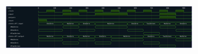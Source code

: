 

<p>
<svg viewBox="0 0 1150 260" xmlns="http://www.w3.org/2000/svg">
<defs>
<clipPath id="clip">
<rect height="260" width="1150" x="0" y="0"/>
</clipPath>
</defs>
<rect fill="#0B151D" height="260" stroke="darkblue" width="1150" x="0" y="0"/>
<line stroke="#333333" stroke-width="1" x1="200" x2="200" y1="0" y2="260"/>
<text clip-path="url(#clip)" dominant-baseline="middle" fill="#D4D4D4" font-family="monospace" font-size="10px" text-anchor="middle" x="200" y="10">
0
</text>
<line stroke="#333333" stroke-width="1" x1="300" x2="300" y1="0" y2="260"/>
<text clip-path="url(#clip)" dominant-baseline="middle" fill="#D4D4D4" font-family="monospace" font-size="10px" text-anchor="middle" x="300" y="10">
100
</text>
<line stroke="#333333" stroke-width="1" x1="400" x2="400" y1="0" y2="260"/>
<text clip-path="url(#clip)" dominant-baseline="middle" fill="#D4D4D4" font-family="monospace" font-size="10px" text-anchor="middle" x="400" y="10">
200
</text>
<line stroke="#333333" stroke-width="1" x1="500" x2="500" y1="0" y2="260"/>
<text clip-path="url(#clip)" dominant-baseline="middle" fill="#D4D4D4" font-family="monospace" font-size="10px" text-anchor="middle" x="500" y="10">
300
</text>
<line stroke="#333333" stroke-width="1" x1="600" x2="600" y1="0" y2="260"/>
<text clip-path="url(#clip)" dominant-baseline="middle" fill="#D4D4D4" font-family="monospace" font-size="10px" text-anchor="middle" x="600" y="10">
400
</text>
<line stroke="#333333" stroke-width="1" x1="700" x2="700" y1="0" y2="260"/>
<text clip-path="url(#clip)" dominant-baseline="middle" fill="#D4D4D4" font-family="monospace" font-size="10px" text-anchor="middle" x="700" y="10">
500
</text>
<line stroke="#333333" stroke-width="1" x1="800" x2="800" y1="0" y2="260"/>
<text clip-path="url(#clip)" dominant-baseline="middle" fill="#D4D4D4" font-family="monospace" font-size="10px" text-anchor="middle" x="800" y="10">
600
</text>
<line stroke="#333333" stroke-width="1" x1="900" x2="900" y1="0" y2="260"/>
<text clip-path="url(#clip)" dominant-baseline="middle" fill="#D4D4D4" font-family="monospace" font-size="10px" text-anchor="middle" x="900" y="10">
700
</text>
<line stroke="#333333" stroke-width="1" x1="1000" x2="1000" y1="0" y2="260"/>
<text clip-path="url(#clip)" dominant-baseline="middle" fill="#D4D4D4" font-family="monospace" font-size="10px" text-anchor="middle" x="1000" y="10">
800
</text>
<line stroke="#333333" stroke-width="1" x1="1100" x2="1100" y1="0" y2="260"/>
<text clip-path="url(#clip)" dominant-baseline="middle" fill="#D4D4D4" font-family="monospace" font-size="10px" text-anchor="middle" x="1100" y="10">
900
</text>
<text dominant-baseline="middle" fill="#D4D4D4" font-family="monospace" font-size="10px" text-anchor="start" x="3" y="10">
Time:
</text>
<text dominant-baseline="middle" fill="#D4D4D4" font-family="monospace" font-size="10px" text-anchor="start" x="3" xml:space="preserve" y="30">
.clock
<title>top.clock</title>
</text>
<path d="M 200 30 L 200 37 L 250 37 L 250 30" fill="none" stroke="#56C126" stroke-width="1"/>
<rect fill="#1C400C" height="14" stroke="none" width="48" x="251" y="23"/>
<path d="M 250 30 L 250 23 L 300 23 L 300 30" fill="none" stroke="#56C126" stroke-width="1"/>
<path d="M 300 30 L 300 37 L 350 37 L 350 30" fill="none" stroke="#56C126" stroke-width="1"/>
<rect fill="#1C400C" height="14" stroke="none" width="48" x="351" y="23"/>
<path d="M 350 30 L 350 23 L 400 23 L 400 30" fill="none" stroke="#56C126" stroke-width="1"/>
<path d="M 400 30 L 400 37 L 450 37 L 450 30" fill="none" stroke="#56C126" stroke-width="1"/>
<rect fill="#1C400C" height="14" stroke="none" width="48" x="451" y="23"/>
<path d="M 450 30 L 450 23 L 500 23 L 500 30" fill="none" stroke="#56C126" stroke-width="1"/>
<path d="M 500 30 L 500 37 L 550 37 L 550 30" fill="none" stroke="#56C126" stroke-width="1"/>
<rect fill="#1C400C" height="14" stroke="none" width="48" x="551" y="23"/>
<path d="M 550 30 L 550 23 L 600 23 L 600 30" fill="none" stroke="#56C126" stroke-width="1"/>
<path d="M 600 30 L 600 37 L 650 37 L 650 30" fill="none" stroke="#56C126" stroke-width="1"/>
<rect fill="#1C400C" height="14" stroke="none" width="48" x="651" y="23"/>
<path d="M 650 30 L 650 23 L 700 23 L 700 30" fill="none" stroke="#56C126" stroke-width="1"/>
<path d="M 700 30 L 700 37 L 750 37 L 750 30" fill="none" stroke="#56C126" stroke-width="1"/>
<rect fill="#1C400C" height="14" stroke="none" width="48" x="751" y="23"/>
<path d="M 750 30 L 750 23 L 800 23 L 800 30" fill="none" stroke="#56C126" stroke-width="1"/>
<path d="M 800 30 L 800 37 L 850 37 L 850 30" fill="none" stroke="#56C126" stroke-width="1"/>
<rect fill="#1C400C" height="14" stroke="none" width="48" x="851" y="23"/>
<path d="M 850 30 L 850 23 L 900 23 L 900 30" fill="none" stroke="#56C126" stroke-width="1"/>
<path d="M 900 30 L 900 37 L 950 37 L 950 30" fill="none" stroke="#56C126" stroke-width="1"/>
<rect fill="#1C400C" height="14" stroke="none" width="48" x="951" y="23"/>
<path d="M 950 30 L 950 23 L 1000 23 L 1000 30" fill="none" stroke="#56C126" stroke-width="1"/>
<path d="M 1000 30 L 1000 37 L 1050 37 L 1050 30" fill="none" stroke="#56C126" stroke-width="1"/>
<rect fill="#1C400C" height="14" stroke="none" width="48" x="1051" y="23"/>
<path d="M 1050 30 L 1050 23 L 1100 23 L 1100 30" fill="none" stroke="#56C126" stroke-width="1"/>
<path d="M 1100 30 L 1100 37 L 1150 37 L 1150 30" fill="none" stroke="#56C126" stroke-width="1"/>
<text dominant-baseline="middle" fill="#D4D4D4" font-family="monospace" font-size="10px" text-anchor="start" x="3" xml:space="preserve" y="50">
.input
<title>top.input</title>
</text>
<path d="M 200 50 L 200 57 L 351 57 L 351 50" fill="none" stroke="#56C126" stroke-width="1"/>
<rect fill="#1C400C" height="14" stroke="none" width="98" x="352" y="43"/>
<path d="M 351 50 L 351 43 L 451 43 L 451 50" fill="none" stroke="#56C126" stroke-width="1"/>
<path d="M 451 50 L 451 57 L 551 57 L 551 50" fill="none" stroke="#56C126" stroke-width="1"/>
<rect fill="#1C400C" height="14" stroke="none" width="198" x="552" y="43"/>
<path d="M 551 50 L 551 43 L 751 43 L 751 50" fill="none" stroke="#56C126" stroke-width="1"/>
<path d="M 751 50 L 751 57 L 951 57 L 951 50" fill="none" stroke="#56C126" stroke-width="1"/>
<rect fill="#1C400C" height="14" stroke="none" width="98" x="952" y="43"/>
<path d="M 951 50 L 951 43 L 1051 43 L 1051 50" fill="none" stroke="#56C126" stroke-width="1"/>
<path d="M 1051 50 L 1051 57 L 1150 57 L 1150 50" fill="none" stroke="#56C126" stroke-width="1"/>
<text dominant-baseline="middle" fill="#D4D4D4" font-family="monospace" font-size="10px" text-anchor="start" x="3" xml:space="preserve" y="70">
.outputs
<title>top.outputs</title>
</text>
<path d="M 200 70 L 200 77 L 951 77 L 951 70" fill="none" stroke="#56C126" stroke-width="1"/>
<rect fill="#1C400C" height="14" stroke="none" width="97" x="952" y="63"/>
<path d="M 951 70 L 951 63 L 1050 63 L 1050 70" fill="none" stroke="#56C126" stroke-width="1"/>
<path d="M 1050 70 L 1050 77 L 1150 77 L 1150 70" fill="none" stroke="#56C126" stroke-width="1"/>
<text dominant-baseline="middle" fill="#D4D4D4" font-family="monospace" font-size="10px" text-anchor="start" x="3" xml:space="preserve" y="90">
.reset
<title>top.reset</title>
</text>
<rect fill="#1C400C" height="14" stroke="none" width="49" x="201" y="83"/>
<path d="M 200 90 L 200 83 L 251 83 L 251 90" fill="none" stroke="#56C126" stroke-width="1"/>
<path d="M 251 90 L 251 97 L 1150 97 L 1150 90" fill="none" stroke="#56C126" stroke-width="1"/>
<text dominant-baseline="middle" fill="#D4D4D4" font-family="monospace" font-size="10px" text-anchor="start" x="3" xml:space="preserve" y="110">
.state.dff.input
<title>top.state.dff.input</title>
</text>
<path d="M 200 110 L 203 103 L 347 103 L 350 110 L 347 117 L 203 117 Z" fill="none" stroke="#56C126" stroke-width="1"/>
<text dominant-baseline="middle" fill="#D4D4D4" font-family="monospace" font-size="10px" text-anchor="middle" x="275" xml:space="preserve" y="110">
OneZero
<title>OneZero</title>
</text>
<path d="M 351 110 L 354 103 L 448 103 L 451 110 L 448 117 L 354 117 Z" fill="none" stroke="#56C126" stroke-width="1"/>
<text dominant-baseline="middle" fill="#D4D4D4" font-family="monospace" font-size="10px" text-anchor="middle" x="401" xml:space="preserve" y="110">
NoZeros
<title>NoZeros</title>
</text>
<path d="M 451 110 L 454 103 L 547 103 L 550 110 L 547 117 L 454 117 Z" fill="none" stroke="#56C126" stroke-width="1"/>
<text dominant-baseline="middle" fill="#D4D4D4" font-family="monospace" font-size="10px" text-anchor="middle" x="500" xml:space="preserve" y="110">
OneZero
<title>OneZero</title>
</text>
<path d="M 551 110 L 554 103 L 748 103 L 751 110 L 748 117 L 554 117 Z" fill="none" stroke="#56C126" stroke-width="1"/>
<text dominant-baseline="middle" fill="#D4D4D4" font-family="monospace" font-size="10px" text-anchor="middle" x="651" xml:space="preserve" y="110">
NoZeros
<title>NoZeros</title>
</text>
<path d="M 751 110 L 754 103 L 847 103 L 850 110 L 847 117 L 754 117 Z" fill="none" stroke="#56C126" stroke-width="1"/>
<text dominant-baseline="middle" fill="#D4D4D4" font-family="monospace" font-size="10px" text-anchor="middle" x="800" xml:space="preserve" y="110">
OneZero
<title>OneZero</title>
</text>
<path d="M 850 110 L 853 103 L 948 103 L 951 110 L 948 117 L 853 117 Z" fill="none" stroke="#56C126" stroke-width="1"/>
<text dominant-baseline="middle" fill="#D4D4D4" font-family="monospace" font-size="10px" text-anchor="middle" x="900" xml:space="preserve" y="110">
TwoZeroes
<title>TwoZeroes</title>
</text>
<path d="M 951 110 L 954 103 L 1048 103 L 1051 110 L 1048 117 L 954 117 Z" fill="none" stroke="#56C126" stroke-width="1"/>
<text dominant-baseline="middle" fill="#D4D4D4" font-family="monospace" font-size="10px" text-anchor="middle" x="1001" xml:space="preserve" y="110">
NoZeros
<title>NoZeros</title>
</text>
<path d="M 1051 110 L 1054 103 L 1147 103 L 1150 110 L 1147 117 L 1054 117 Z" fill="none" stroke="#56C126" stroke-width="1"/>
<text dominant-baseline="middle" fill="#D4D4D4" font-family="monospace" font-size="10px" text-anchor="middle" x="1100" xml:space="preserve" y="110">
OneZero
<title>OneZero</title>
</text>
<text dominant-baseline="middle" fill="#D4D4D4" font-family="monospace" font-size="10px" text-anchor="start" x="3" xml:space="preserve" y="130">
   #NoZeros
<title>top.state.dff.input#NoZeros</title>
</text>
<path d="M 351 130 L 354 123 L 448 123 L 451 130 L 448 137 L 354 137 Z" fill="none" stroke="#56C126" stroke-width="1"/>
<text dominant-baseline="middle" fill="#D4D4D4" font-family="monospace" font-size="10px" text-anchor="middle" x="401" xml:space="preserve" y="130">

<title></title>
</text>
<path d="M 551 130 L 554 123 L 748 123 L 751 130 L 748 137 L 554 137 Z" fill="none" stroke="#56C126" stroke-width="1"/>
<text dominant-baseline="middle" fill="#D4D4D4" font-family="monospace" font-size="10px" text-anchor="middle" x="651" xml:space="preserve" y="130">

<title></title>
</text>
<path d="M 951 130 L 954 123 L 1048 123 L 1051 130 L 1048 137 L 954 137 Z" fill="none" stroke="#56C126" stroke-width="1"/>
<text dominant-baseline="middle" fill="#D4D4D4" font-family="monospace" font-size="10px" text-anchor="middle" x="1001" xml:space="preserve" y="130">

<title></title>
</text>
<text dominant-baseline="middle" fill="#D4D4D4" font-family="monospace" font-size="10px" text-anchor="start" x="3" xml:space="preserve" y="150">
   #OneZero
<title>top.state.dff.input#OneZero</title>
</text>
<path d="M 200 150 L 203 143 L 347 143 L 350 150 L 347 157 L 203 157 Z" fill="none" stroke="#56C126" stroke-width="1"/>
<text dominant-baseline="middle" fill="#D4D4D4" font-family="monospace" font-size="10px" text-anchor="middle" x="275" xml:space="preserve" y="150">

<title></title>
</text>
<path d="M 451 150 L 454 143 L 547 143 L 550 150 L 547 157 L 454 157 Z" fill="none" stroke="#56C126" stroke-width="1"/>
<text dominant-baseline="middle" fill="#D4D4D4" font-family="monospace" font-size="10px" text-anchor="middle" x="500" xml:space="preserve" y="150">

<title></title>
</text>
<path d="M 751 150 L 754 143 L 847 143 L 850 150 L 847 157 L 754 157 Z" fill="none" stroke="#56C126" stroke-width="1"/>
<text dominant-baseline="middle" fill="#D4D4D4" font-family="monospace" font-size="10px" text-anchor="middle" x="800" xml:space="preserve" y="150">

<title></title>
</text>
<path d="M 1051 150 L 1054 143 L 1147 143 L 1150 150 L 1147 157 L 1054 157 Z" fill="none" stroke="#56C126" stroke-width="1"/>
<text dominant-baseline="middle" fill="#D4D4D4" font-family="monospace" font-size="10px" text-anchor="middle" x="1100" xml:space="preserve" y="150">

<title></title>
</text>
<text dominant-baseline="middle" fill="#D4D4D4" font-family="monospace" font-size="10px" text-anchor="start" x="3" xml:space="preserve" y="170">
   #TwoZeroes
<title>top.state.dff.input#TwoZeroes</title>
</text>
<path d="M 850 170 L 853 163 L 948 163 L 951 170 L 948 177 L 853 177 Z" fill="none" stroke="#56C126" stroke-width="1"/>
<text dominant-baseline="middle" fill="#D4D4D4" font-family="monospace" font-size="10px" text-anchor="middle" x="900" xml:space="preserve" y="170">

<title></title>
</text>
<text dominant-baseline="middle" fill="#D4D4D4" font-family="monospace" font-size="10px" text-anchor="start" x="3" xml:space="preserve" y="190">
.state.dff.output
<title>top.state.dff.output</title>
</text>
<path d="M 200 190 L 203 183 L 347 183 L 350 190 L 347 197 L 203 197 Z" fill="none" stroke="#56C126" stroke-width="1"/>
<text dominant-baseline="middle" fill="#D4D4D4" font-family="monospace" font-size="10px" text-anchor="middle" x="275" xml:space="preserve" y="190">
NoZeros
<title>NoZeros</title>
</text>
<path d="M 350 190 L 353 183 L 447 183 L 450 190 L 447 197 L 353 197 Z" fill="none" stroke="#56C126" stroke-width="1"/>
<text dominant-baseline="middle" fill="#D4D4D4" font-family="monospace" font-size="10px" text-anchor="middle" x="400" xml:space="preserve" y="190">
OneZero
<title>OneZero</title>
</text>
<path d="M 450 190 L 453 183 L 547 183 L 550 190 L 547 197 L 453 197 Z" fill="none" stroke="#56C126" stroke-width="1"/>
<text dominant-baseline="middle" fill="#D4D4D4" font-family="monospace" font-size="10px" text-anchor="middle" x="500" xml:space="preserve" y="190">
NoZeros
<title>NoZeros</title>
</text>
<path d="M 550 190 L 553 183 L 647 183 L 650 190 L 647 197 L 553 197 Z" fill="none" stroke="#56C126" stroke-width="1"/>
<text dominant-baseline="middle" fill="#D4D4D4" font-family="monospace" font-size="10px" text-anchor="middle" x="600" xml:space="preserve" y="190">
OneZero
<title>OneZero</title>
</text>
<path d="M 650 190 L 653 183 L 847 183 L 850 190 L 847 197 L 653 197 Z" fill="none" stroke="#56C126" stroke-width="1"/>
<text dominant-baseline="middle" fill="#D4D4D4" font-family="monospace" font-size="10px" text-anchor="middle" x="750" xml:space="preserve" y="190">
NoZeros
<title>NoZeros</title>
</text>
<path d="M 850 190 L 853 183 L 947 183 L 950 190 L 947 197 L 853 197 Z" fill="none" stroke="#56C126" stroke-width="1"/>
<text dominant-baseline="middle" fill="#D4D4D4" font-family="monospace" font-size="10px" text-anchor="middle" x="900" xml:space="preserve" y="190">
OneZero
<title>OneZero</title>
</text>
<path d="M 950 190 L 953 183 L 1047 183 L 1050 190 L 1047 197 L 953 197 Z" fill="none" stroke="#56C126" stroke-width="1"/>
<text dominant-baseline="middle" fill="#D4D4D4" font-family="monospace" font-size="10px" text-anchor="middle" x="1000" xml:space="preserve" y="190">
TwoZeroes
<title>TwoZeroes</title>
</text>
<path d="M 1050 190 L 1053 183 L 1147 183 L 1150 190 L 1147 197 L 1053 197 Z" fill="none" stroke="#56C126" stroke-width="1"/>
<text dominant-baseline="middle" fill="#D4D4D4" font-family="monospace" font-size="10px" text-anchor="middle" x="1100" xml:space="preserve" y="190">
NoZeros
<title>NoZeros</title>
</text>
<text dominant-baseline="middle" fill="#D4D4D4" font-family="monospace" font-size="10px" text-anchor="start" x="3" xml:space="preserve" y="210">
   #NoZeros
<title>top.state.dff.output#NoZeros</title>
</text>
<path d="M 200 210 L 203 203 L 347 203 L 350 210 L 347 217 L 203 217 Z" fill="none" stroke="#56C126" stroke-width="1"/>
<text dominant-baseline="middle" fill="#D4D4D4" font-family="monospace" font-size="10px" text-anchor="middle" x="275" xml:space="preserve" y="210">

<title></title>
</text>
<path d="M 450 210 L 453 203 L 547 203 L 550 210 L 547 217 L 453 217 Z" fill="none" stroke="#56C126" stroke-width="1"/>
<text dominant-baseline="middle" fill="#D4D4D4" font-family="monospace" font-size="10px" text-anchor="middle" x="500" xml:space="preserve" y="210">

<title></title>
</text>
<path d="M 650 210 L 653 203 L 847 203 L 850 210 L 847 217 L 653 217 Z" fill="none" stroke="#56C126" stroke-width="1"/>
<text dominant-baseline="middle" fill="#D4D4D4" font-family="monospace" font-size="10px" text-anchor="middle" x="750" xml:space="preserve" y="210">

<title></title>
</text>
<path d="M 1050 210 L 1053 203 L 1147 203 L 1150 210 L 1147 217 L 1053 217 Z" fill="none" stroke="#56C126" stroke-width="1"/>
<text dominant-baseline="middle" fill="#D4D4D4" font-family="monospace" font-size="10px" text-anchor="middle" x="1100" xml:space="preserve" y="210">

<title></title>
</text>
<text dominant-baseline="middle" fill="#D4D4D4" font-family="monospace" font-size="10px" text-anchor="start" x="3" xml:space="preserve" y="230">
   #OneZero
<title>top.state.dff.output#OneZero</title>
</text>
<path d="M 350 230 L 353 223 L 447 223 L 450 230 L 447 237 L 353 237 Z" fill="none" stroke="#56C126" stroke-width="1"/>
<text dominant-baseline="middle" fill="#D4D4D4" font-family="monospace" font-size="10px" text-anchor="middle" x="400" xml:space="preserve" y="230">

<title></title>
</text>
<path d="M 550 230 L 553 223 L 647 223 L 650 230 L 647 237 L 553 237 Z" fill="none" stroke="#56C126" stroke-width="1"/>
<text dominant-baseline="middle" fill="#D4D4D4" font-family="monospace" font-size="10px" text-anchor="middle" x="600" xml:space="preserve" y="230">

<title></title>
</text>
<path d="M 850 230 L 853 223 L 947 223 L 950 230 L 947 237 L 853 237 Z" fill="none" stroke="#56C126" stroke-width="1"/>
<text dominant-baseline="middle" fill="#D4D4D4" font-family="monospace" font-size="10px" text-anchor="middle" x="900" xml:space="preserve" y="230">

<title></title>
</text>
<text dominant-baseline="middle" fill="#D4D4D4" font-family="monospace" font-size="10px" text-anchor="start" x="3" xml:space="preserve" y="250">
   #TwoZeroes
<title>top.state.dff.output#TwoZeroes</title>
</text>
<path d="M 950 250 L 953 243 L 1047 243 L 1050 250 L 1047 257 L 953 257 Z" fill="none" stroke="#56C126" stroke-width="1"/>
<text dominant-baseline="middle" fill="#D4D4D4" font-family="monospace" font-size="10px" text-anchor="middle" x="1000" xml:space="preserve" y="250">

<title></title>
</text>
</svg>
</p>